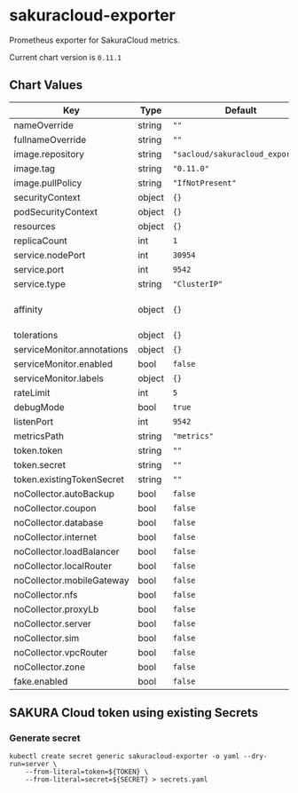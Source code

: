 sakuracloud-exporter
====================
Prometheus exporter for SakuraCloud metrics.

Current chart version is `0.11.1`

## Chart Values
| Key | Type | Default | Description |
|-----|------|---------|-------------|
| nameOverride | string | `""` |  |
| fullnameOverride | string | `""` |  |
| image.repository | string | `"sacloud/sakuracloud_exporter"` |  |
| image.tag | string | `"0.11.0"` |  |
| image.pullPolicy | string | `"IfNotPresent"` |  |
| securityContext | object | `{}` |  |
| podSecurityContext | object | `{}` |  |
| resources | object | `{}` |  |
| replicaCount | int | `1` |  |
| service.nodePort | int | `30954` |  |
| service.port | int | `9542` |  |
| service.type | string | `"ClusterIP"` |  |
| affinity | object | `{}` | affinity rule for Kubernetes |
| tolerations | object | `{}` |  |
| serviceMonitor.annotations | object | `{}` |  |
| serviceMonitor.enabled | bool | `false` |  |
| serviceMonitor.labels | object | `{}` |  |
| rateLimit | int | `5` |  |
| debugMode | bool | `true` |  |
| listenPort | int | `9542` |  |
| metricsPath | string | `"metrics"` |  |
| token.token | string | `""` |  |
| token.secret | string | `""` |  |
| token.existingTokenSecret | string | `""` |  |
| noCollector.autoBackup | bool | `false` |  |
| noCollector.coupon | bool | `false` |  |
| noCollector.database | bool | `false` |  |
| noCollector.internet | bool | `false` |  |
| noCollector.loadBalancer | bool | `false` |  |
| noCollector.localRouter | bool | `false` |  |
| noCollector.mobileGateway | bool | `false` |  |
| noCollector.nfs | bool | `false` |  |
| noCollector.proxyLb | bool | `false` |  |
| noCollector.server | bool | `false` |  |
| noCollector.sim | bool | `false` |  |
| noCollector.vpcRouter | bool | `false` |  |
| noCollector.zone | bool | `false` |  |
| fake.enabled | bool | `false` |  |

## SAKURA Cloud token using existing Secrets

### Generate secret
```
kubectl create secret generic sakuracloud-exporter -o yaml --dry-run=server \
    --from-literal=token=${TOKEN} \
    --from-literal=secret=${SECRET} > secrets.yaml
```